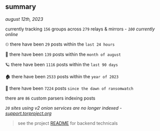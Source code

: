 
## summary
_august 12th, 2023_

currently tracking `156` groups across `279` relays & mirrors - _`100` currently online_

⏲ there have been `29` posts within the `last 24 hours`

🦈 there have been `139` posts within the `month of august`

🪐 there have been `1116` posts within the `last 90 days`

🏚 there have been `2533` posts within the `year of 2023`

🦕 there have been `7224` posts `since the dawn of ransomwatch`

there are `86` custom parsers indexing posts

_`20` sites using v2 onion services are no longer indexed - [support.torproject.org](https://support.torproject.org/onionservices/v2-deprecation/)_

> see the project [README](https://github.com/joshhighet/ransomwatch#ransomwatch--) for backend technicals
